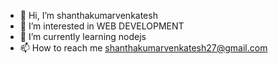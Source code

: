 - 👋 Hi, I’m shanthakumarvenkatesh
- 👀 I’m interested in WEB DEVELOPMENT
- 🌱 I’m currently learning nodejs
- 📫 How to reach me shanthakumarvenkatesh27@gmail.com

<!---
shanthakumarvenkatesh/shanthakumarvenkatesh is a ✨ special ✨ repository because its `README.md` (this file) appears on your GitHub profile.
You can click the Preview link to take a look at your changes.
--->
